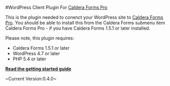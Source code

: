 #WordPress Client Plugin For [Caldera Forms Pro](https://calderaforms.com/pro?utm_source=github&utm_medium=caldera-forms-pro&utm_term=readme)

This is the plugin needed to conenct your WordPress site to [Caldera Forms Pro](https://calderaformspro.com/?utm_source=github&utm_medium=caldera-forms-pro&utm_term=readme). You should be able to install this from the Caldera Forms submenu item Caldera Forms Pro - if you have Caldera Forms 1.5.1 or later installed.

Please note, this plugin requires:
* Caldera Forms 1.5.1 or later
* WordPress 4.7 or later
* PHP 5.4 or later

**[Read the getting started guide](https://calderaforms.com/doc/caldera-forms-pro-getting-started?utm_source=github&utm_medium=caldera-forms-pro&utm_term=readme)**

~Current Version:0.4.0~
